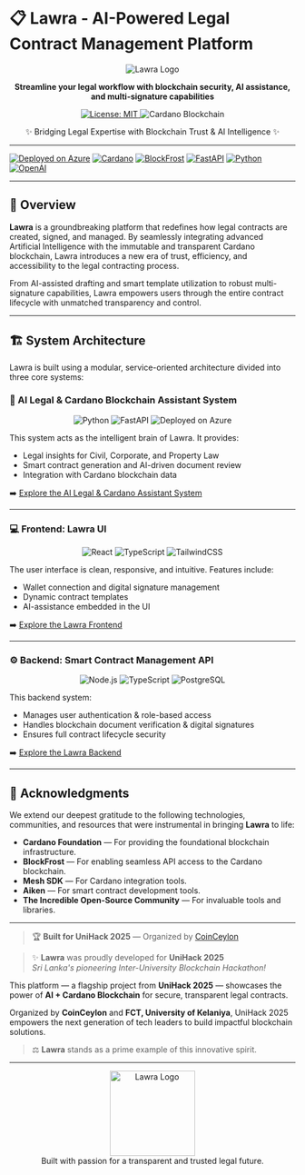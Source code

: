 # 📋 Lawra - AI-Powered Legal Contract Management Platform

<div align="center">

![Lawra Logo](https://img.shields.io/badge/Lawra-Legal%20Contract%20Platform-blue?style=for-the-badge)

**Streamline your legal workflow with blockchain security, AI assistance, and multi-signature capabilities**

<p align="center">
<a href="https://github.com/your-org/Lawra/blob/main/LICENSE">
  <img src="https://img.shields.io/badge/License-MIT-green?style=for-the-badge" alt="License: MIT">
</a>
<img src="https://img.shields.io/badge/Cardano-Blockchain-0033AD?style=for-the-badge&logo=cardano&logoColor=white" alt="Cardano Blockchain">
</p>

</div>

<p align="center">
✨ Bridging Legal Expertise with Blockchain Trust & AI Intelligence ✨
</p>

---

[![Deployed on Azure](https://img.shields.io/badge/Deployed%20on-Azure-0078d4?style=for-the-badge&logo=microsoft-azure&logoColor=white)](https://calm-cliff-0d11fd610.2.azurestaticapps.net)
[![Cardano](https://img.shields.io/badge/Cardano-Preview%20Testnet-0066cc?style=for-the-badge&logo=cardano&logoColor=white)](https://cardano.org)
[![BlockFrost](https://img.shields.io/badge/BlockFrost-API-00d4aa?style=for-the-badge&logo=data:image/svg+xml;base64,PHN2ZyB3aWR0aD0iMjQiIGhlaWdodD0iMjQiIHZpZXdCb3g9IjAgMCAyNCAyNCIgZmlsbD0ibm9uZSIgeG1sbnM9Imh0dHA6Ly93d3cudzMub3JnLzIwMDAvc3ZnIj4KPHBhdGggZD0iTTEyIDJMMTMuMDkgOC4yNkwyMCAxMEwxMy4wOSAxNS43NEwxMiAyMkwxMC45MSAxNS43NEw0IDEwTDEwLjkxIDguMjZMMTIgMloiIGZpbGw9IndoaXRlIi8+Cjwvc3ZnPgo=&logoColor=white)](https://blockfrost.io)
[![FastAPI](https://img.shields.io/badge/FastAPI-0.104.1-009688?style=for-the-badge&logo=fastapi&logoColor=white)](https://fastapi.tiangolo.com/)
[![Python](https://img.shields.io/badge/Python-3.10+-3776ab?style=for-the-badge&logo=python&logoColor=white)](https://python.org)
[![OpenAI](https://img.shields.io/badge/OpenAI-GPT--4-412991?style=for-the-badge&logo=openai&logoColor=white)](https://openai.com)

---

## 🚀 Overview

**Lawra** is a groundbreaking platform that redefines how legal contracts are created, signed, and managed. By seamlessly integrating advanced Artificial Intelligence with the immutable and transparent Cardano blockchain, Lawra introduces a new era of trust, efficiency, and accessibility to the legal contracting process.

From AI-assisted drafting and smart template utilization to robust multi-signature capabilities, Lawra empowers users through the entire contract lifecycle with unmatched transparency and control.

---

## 🏗️ System Architecture

Lawra is built using a modular, service-oriented architecture divided into three core systems:

### 🧠 AI Legal & Cardano Blockchain Assistant System

<p align="center">
<img src="https://img.shields.io/badge/Python-3.10+-3776ab?style=for-the-badge&logo=python&logoColor=white" alt="Python">
<img src="https://img.shields.io/badge/FastAPI-API-009688?style=for-the-badge&logo=fastapi&logoColor=white" alt="FastAPI">
<img src="https://img.shields.io/badge/Deployed%20on-Azure-0078d4?style=for-the-badge&logo=microsoft-azure&logoColor=white" alt="Deployed on Azure">
</p>

This system acts as the intelligent brain of Lawra. It provides:

- Legal insights for Civil, Corporate, and Property Law
- Smart contract generation and AI-driven document review
- Integration with Cardano blockchain data

➡️ [Explore the AI Legal & Cardano Assistant System](./mcp/TESTING.md)

---

### 💻 Frontend: Lawra UI

<p align="center">
<img src="https://img.shields.io/badge/React-18.3.1-61DAFB?logo=react&logoColor=white&style=for-the-badge" alt="React">
<img src="https://img.shields.io/badge/TypeScript-5.5.3-3178C6?logo=typescript&logoColor=white&style=for-the-badge" alt="TypeScript">
<img src="https://img.shields.io/badge/TailwindCSS-3.4.11-06B6D4?logo=tailwindcss&logoColor=white&style=for-the-badge" alt="TailwindCSS">
</p>

The user interface is clean, responsive, and intuitive. Features include:

- Wallet connection and digital signature management
- Dynamic contract templates
- AI-assistance embedded in the UI

➡️ [Explore the Lawra Frontend](./slcmp_frontend/README.md)

---

### ⚙️ Backend: Smart Contract Management API

<p align="center">
<img src="https://img.shields.io/badge/Node.js-v18+-339933?style=for-the-badge&logo=nodedotjs&logoColor=white" alt="Node.js">
<img src="https://img.shields.io/badge/TypeScript-API-3178C6?logo=typescript&logoColor=white&style=for-the-badge" alt="TypeScript">
<img src="https://img.shields.io/badge/PostgreSQL-DB-4169E1?style=for-the-badge&logo=postgresql&logoColor=white" alt="PostgreSQL">
</p>

This backend system:

- Manages user authentication & role-based access
- Handles blockchain document verification & digital signatures
- Ensures full contract lifecycle security

➡️ [Explore the Lawra Backend](./unihack25-backend/README.md)

---

## 🙏 Acknowledgments

We extend our deepest gratitude to the following technologies, communities, and resources that were instrumental in bringing **Lawra** to life:

- **Cardano Foundation** — For providing the foundational blockchain infrastructure.
- **BlockFrost** — For enabling seamless API access to the Cardano blockchain.
- **Mesh SDK** — For Cardano integration tools.
- **Aiken** — For smart contract development tools.
- **The Incredible Open-Source Community** — For invaluable tools and libraries.

---

> 🏆 **Built for UniHack 2025** — Organized by [CoinCeylon](https://coinceylon.com/)

> ✨ **Lawra** was proudly developed for **UniHack 2025**  
> _Sri Lanka's pioneering Inter-University Blockchain Hackathon!_

This platform — a flagship project from **UniHack 2025** — showcases the power of **AI + Cardano Blockchain** for secure, transparent legal contracts.

Organized by **CoinCeylon** and **FCT, University of Kelaniya**, UniHack 2025 empowers the next generation of tech leaders to build impactful blockchain solutions.

> ⚖️ **Lawra** stands as a prime example of this innovative spirit.

---

<p align="center">
<img src="https://via.placeholder.com/150x50/40C4FF/FFFFFF?text=LawraLogo" alt="Lawra Logo" width="150"/><br>
Built with passion for a transparent and trusted legal future.
</p>
